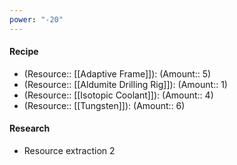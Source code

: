 ```yaml
---
power: "-20"
---
```

#### Recipe
- (Resource:: [[Adaptive Frame]]): (Amount:: 5)
- (Resource:: [[Aldumite Drilling Rig]]): (Amount:: 1)
- (Resource:: [[Isotopic Coolant]]): (Amount:: 4)
- (Resource:: [[Tungsten]]): (Amount:: 6)

#### Research
- Resource extraction 2